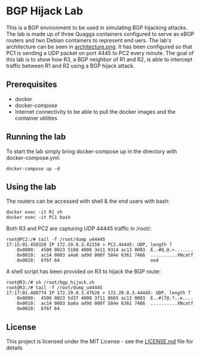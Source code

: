 # BGP Hijack Lab

This is a BGP environment to be used in simulating BGP hijacking attacks. The lab is made up of three Quagga containers configured to serve as eBGP routers and two Debian containers to represent end uers. The lab's architecture can be seen in [architecture.png](architecture.png). It has been configured so that PC1 is sending a UDP packet on port 4445 to PC2 every minute. The goal of this lab is to show how R3, a BGP neighbor of R1 and R2, is able to intercept traffic between R1 and R2 using a BGP hijack attack.

## Prerequisites

* docker
* docker-compose
* Internet connectivity to be able to pull the docker images and the container utilities

## Running the lab

To start the lab simply bring docker-compose up in the directory with docker-compose.yml:

```
docker-compose up -d
```

## Using the lab

The routers can be accessed with shell & the end users with bash:

```
docker exec -it R1 sh
docker exec -it PC1 bash
```

Both R3 and PC2 are capturing UDP 44445 traffic in /root/:

```
root@PC2:/# tail -f /root/dump_u44445
17:15:01.450320 IP 172.19.0.3.42150 > PC2.44445: UDP, length 7
	0x0000:  4500 0023 5188 4000 3e11 9314 ac13 0003  E..#Q.@.>.......
	0x0010:  ac14 0003 a4a6 ad9d 000f 584e 6361 7466  ..........XNcatf
	0x0020:  6f6f 64                                  ood
```

A shell script has been provided on R3 to hijack the BGP route:
```
root@R3:/# sh /root/bgp_hijack.sh
root@R3:/# tail -f /root/dump_u44445 
17:17:01.488774 IP 172.19.0.3.47626 > 172.20.0.3.44445: UDP, length 7
	0x0000:  4500 0023 5d37 4000 3f11 8665 ac13 0003  E..#]7@.?..e....
	0x0010:  ac14 0003 ba0a ad9d 000f 584e 6361 7466  ..........XNcatf
	0x0020:  6f6f 64  
```

## License

This project is licensed under the MIT License - see the [LICENSE.md](LICENSE.md) file for details